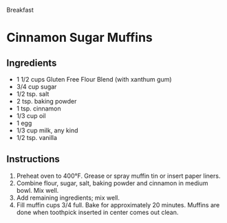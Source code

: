 Breakfast

# Cinnamon Sugar Muffins

## Ingredients

- 1 1/2 cups Gluten Free Flour Blend (with xanthum gum)
- 3/4 cup sugar
- 1/2 tsp. salt
- 2 tsp. baking powder
- 1 tsp. cinnamon
- 1/3 cup oil
- 1 egg
- 1/3 cup milk, any kind
- 1/2 tsp. vanilla

## Instructions

1. Preheat oven to 400°F. Grease or spray muffin tin or insert paper liners.
2. Combine flour, sugar, salt, baking powder and cinnamon in medium bowl. Mix well.
3. Add remaining ingredients; mix well.
4. Fill muffin cups 3/4 full. Bake for approximately 20 minutes. Muffins are done when toothpick inserted in center comes out clean.
